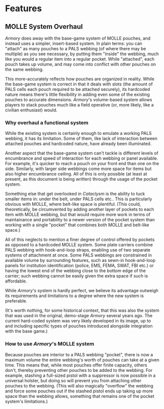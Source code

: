 # Features

## MOLLE System Overhaul

_Armory_ does away with the base-game system of MOLLE pouches, and instead uses a simpler, insert-based system. In plain terms: you can "attach" as many pouches to a PALS webbing (of where there may be multiple) as you see necessary, by putting them "inside" the webbing, much like you would a regular item into a regular pocket. While "attached", each pouch takes up volume, and may come into conflict with other pouches on the same webbing.

This more-accurately reflects how pouches are organized in reality. While the base-game system is correct in that it deals with slots (the amount of PALS cells each pouch required to be attached securely), its hardcoded nature means there's little flexibility in adding even some of the existing pouches to accurate dimensions. _Armory_'s volume-based system allows players to stack pouches much like a field operative (or, more likely, like a civilian enthusiast) would.

### Why overhaul a functional system

While the existing system is certainly enough to emulate a working PALS webbing, it has its limitation. Some of them, like lack of interaction between attached pouches and hardcoded nature, have already been illuminated.

Another aspect that the base-game system can't tackle is different levels of encumbrance and speed of interaction for each webbing or panel available. For example, it's quicker to reach a pouch on your front end than one on the side. Similarly, with larger side webbings come more space for items but also higher encumbrance ceiling. All of this is only possible (at least at present, as this document is being written) through the usage of the pocket system.

Something else that get overlooked in _Cataclysm_ is the ability to tuck smaller items in: under the belt, under PALS cells etc.. This is particularly obvious with MOLLE, where belt-like space is plentiful. (This could, theoretically, be circumvented by adding another layer of pockets to each item with MOLLE webbing, but that would require more work in terms of maintainance and portability to a newer version of the pocket system than working with a single "pocket" that combines both MOLLE and belt-like space.)

All of this neglects to mention a finer degree of control offered by pockets as opposed to a hardcoded MOLLE system. Some plate carriers combine PALS webbing with hook-and-loop straps, enabling use of two separate systems of attachment at once. Some PALS webbings are constrained in available volume by surrounding features, such as sewn-in hook-and-loop panels for institution identification (police, EMS, FEMA, SWAT, FBI etc.) or having the lowest end of the webbing close to the bottom edge of the carrier; such webbing cannot be easily given the extra space if such is affordable.

While _Armory_'s system is hardly perfect, we believe its advantage outweigh its requirements and limitations to a degree where the new system is preferable.

(It's worth nothing, for some historical context, that this was also the system that was used in the original, demo-stage _Armory_ several years ago. The current hard-coded system was very likely developed in its image, up to and including specific types of pouches introduced alongside integration with the base game.)

### How to use _Armory_'s MOLLE system

Because pouches are interior to a PALS webbing "pocket", there is now a maximum volume the entire webbing's worth of pouches can take at a given time. This means that, while most pouches offer finite capacity, others don't, thereby preventing other pouches to be added to the webbing. For example, stashing a full-sized pistol with a suppressor is now possible in a universal holster, but doing so will prevent you from attaching other pouches to the webbing. (This will also magically "overflow" the webbing and force some pouches out if the stashed pistol ends up taking up more space than the webbing allows, something that remains one of the pocket system's limitations.)

